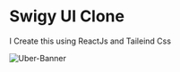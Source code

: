 
# Swigy UI Clone 
I Create this using ReactJs and Taileind Css

![Uber-Banner](https://github.com/Uditsingh1234/example/assets/141742304/21cc4b9f-1a59-462f-a288-059f44f784e2)
